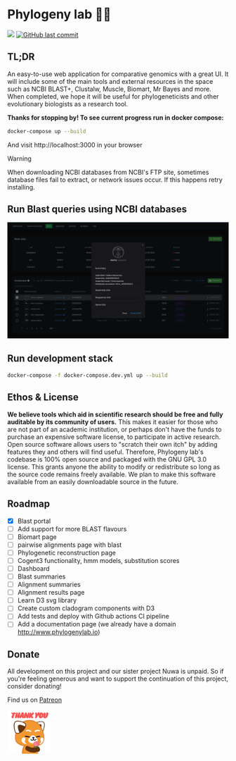 # Phylogeny lab 🧪🦎
[![](https://dcbadge.vercel.app/api/server/ZmVn9Kzc9f)](https://discord.gg/ZmVn9Kzc9f)
[![GitHub last commit](https://img.shields.io/github/last-commit/Phylogeny-lab/phylogeny-lab)](https://github.com/Phylogeny-lab/Phylogeny-lab/pulse)

## TL;DR
An easy-to-use web application for comparative genomics with a great UI. It will include some of the main tools and external resources in the space such as NCBI BLAST+, Clustalw, Muscle, Biomart, Mr Bayes and more. When completed, we hope it will be useful for phylogeneticists and other evolutionary biologists as a research tool.

**Thanks for stopping by! To see current progress run in docker compose:**

```bash
docker-compose up --build
```

And visit http://localhost:3000 in your browser

> [!WARNING]  
> When downloading NCBI databases from NCBI's FTP site, sometimes database files fail to extract, or network issues occur. If this happens retry installing.

## Run Blast queries using NCBI databases 

![blast page screenshot](screenshots/blast_screenshot.png "blast page")

## Run development stack

```bash
docker-compose -f docker-compose.dev.yml up --build
```

## Ethos & License
**We believe tools which aid in scientific research should be free and fully auditable by its community of users.** This makes it easier for those who are not part of an academic institution, or perhaps don't have the funds to purchase an expensive software license, to participate in active research. Open source software allows users to "scratch their own itch" by adding features they and others will find useful. Therefore, Phylogeny lab's codebase is 100% open source and packaged with the GNU GPL 3.0 license. This grants anyone the ability to modify or redistribute so long as the source code remains freely available. We plan to make this software available from an easily downloadable source in the future. 

## Roadmap

- [x] Blast portal
- [ ] Add support for more BLAST flavours
- [ ] Biomart page
- [ ] pairwise alignments page with blast
- [ ] Phylogenetic reconstruction page
- [ ] Cogent3 functionality, hmm models, substitution scores
- [ ] Dashboard
- [ ] Blast summaries
- [ ] Alignment summaries
- [ ] Alignment results page
- [ ] Learn D3 svg library
- [ ] Create custom cladogram components with D3
- [ ] Add tests and deploy with Github actions CI pipeline
- [ ] Add a documentation page (we already have a domain http://www.phylogenylab.io)

## Donate

All development on this project and our sister project Nuwa is unpaid. So if you're feeling generous and want to support the continuation of this project, consider donating!

Find us on [Patreon](https://patreon.com/GenomeLab?utm_medium=unknown&utm_source=join_link&utm_campaign=creatorshare_creator&utm_content=copyLink)

<img height='100px' width='100px' src="screenshots/donate.gif">
